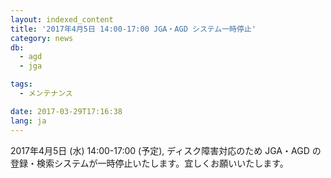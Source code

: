 ```yaml
---
layout: indexed_content
title: '2017年4月5日 14:00-17:00 JGA・AGD システム一時停止'
category: news
db:
  - agd
  - jga

tags:
  - メンテナンス

date: 2017-03-29T17:16:38
lang: ja
---
```


<p>2017年4月5日 (水) 14:00-17:00 (予定), ディスク障害対応のため JGA・AGD の登録・検索システムが一時停止いたします。宜しくお願いいたします。</p>
